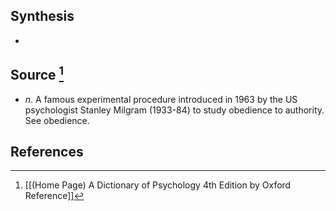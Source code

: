 ## Synthesis
- 
## Source [^1]
- $n$. A famous experimental procedure introduced in 1963 by the US psychologist Stanley Milgram (1933-84) to study obedience to authority. See obedience.
## References

[^1]: [[(Home Page) A Dictionary of Psychology 4th Edition by Oxford Reference]]